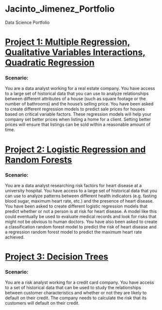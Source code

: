 # Jacinto_Jimenez_Portfolio
Data Science Portfolio

# [Project 1: Multiple Regression, Qualitative Variables Interactions, Quadratic Regression](https://wuhin8b1kkvpihrezztacq-on.drv.tw/www.ProjectOne.com/Project_One.html)
### Scenario:

You are a data analyst working for a real estate company. You have access to a large set of historical data that you can use to analyze relationships between different attributes of a house (such as square footage or the number of bathrooms) and the house’s selling price. You have been asked to create different regression models to predict sale prices for houses based on critical variable factors. These regression models will help your company set better prices when listing a home for a client. Setting better prices will ensure that listings can be sold within a reasonable amount of time.



# [Project 2: Logistic Regression and Random Forests](https://wuhin8b1kkvpihrezztacq-on.drv.tw/www.project2.com/Project_Two.html)
### Scenario:
You are a data analyst researching risk factors for heart disease at a university hospital. You have access to a large set of historical data that you can use to analyze patterns between different health indicators (e.g. fasting blood sugar, maximum heart rate, etc.) and the presence of heart disease. You have been asked to create different logistic regression models that predict whether or not a person is at risk for heart disease. A model like this could eventually be used to evaluate medical records and look for risks that might not be obvious to human doctors. You have also been asked to create a classification random forest model to predict the risk of heart disease and a regression random forest model to predict the maximum heart rate achieved.


# [Project 3: Decision Trees](https://wuhin8b1kkvpihrezztacq-on.drv.tw/www.project3.com/Project_Three.html)
### Scenario: 
You are a risk analyst working for a credit card company. You have access to a set of historical data that can be used to study the relationships between customer characteristics and whether or not they are likely to default on their credit. The company needs to calculate the risk that its customers will default on their credit. 
